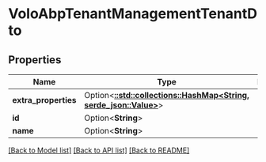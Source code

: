 # VoloAbpTenantManagementTenantDto

## Properties

Name | Type | Description | Notes
------------ | ------------- | ------------- | -------------
**extra_properties** | Option<[**::std::collections::HashMap<String, serde_json::Value>**](serde_json::Value.md)> |  | [optional][readonly]
**id** | Option<**String**> |  | [optional]
**name** | Option<**String**> |  | [optional]

[[Back to Model list]](../README.md#documentation-for-models) [[Back to API list]](../README.md#documentation-for-api-endpoints) [[Back to README]](../README.md)


